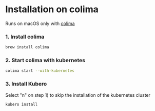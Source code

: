 # Installation on colima

Runs on macOS only with [colima](https://github.com/abiosoft/colima)

### 1. Install colima

```bash
brew install colima
```

### 2. Start colima with kubernetes

```bash
colima start --with-kubernetes
```

### 3. Install Kubero 

Select "n" on step 1) to skip the installation of the kubernetes cluster

```bash
kubero install
```